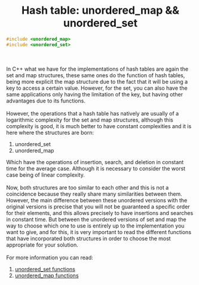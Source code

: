 <h1 align="center">Hash table: unordered_map && unordered_set</h1>

```c++
#include <unordered_map> 
#include <unordered_set> 
```

<p>
<br><br>
In C++ what we have for the implementations of hash tables are again the set and map structures, these same ones do the function of hash tables, being more explicit the map structure due to the fact that it will be using a key to access a certain value. However, for the set, you can also have the same applications only having the limitation of the key, but having other advantages due to its functions.<br><br>
However, the operations that a hash table has natively are usually of a logarithmic complexity for the set and map structures, although this complexity is good, it is much better to have constant complexities and it is here where the structures are born:<br>
<ol>
<li>unordered_set </li>
<li>unordered_map </li>
</ol>
Which have the operations of insertion, search, and deletion in constant time for the average case. Although it is necessary to consider the worst case being of linear complexity.<br><br>
Now, both structures are too similar to each other and this is not a coincidence because they really share many similarities between them. However, the main difference between these unordered versions with the original versions is precise that you will not be guaranteed a specific order for their elements, and this allows precisely to have insertions and searches in constant time. But between the unordered versions of set and map the way to choose which one to use is entirely up to the implementation you want to give, and for this, it is very important to read the different functions that have incorporated both structures in order to choose the most appropriate for your solution.<br><br>
For more information you can read:
<ol>
<li><a href="https://cplusplus.com/reference/unordered_set/unordered_set/" >unordered_set functions</a></li>
<li><a href="https://cplusplus.com/reference/unordered_map/unordered_map/" >unordered_map functions</a></li>
</ol>

</p>